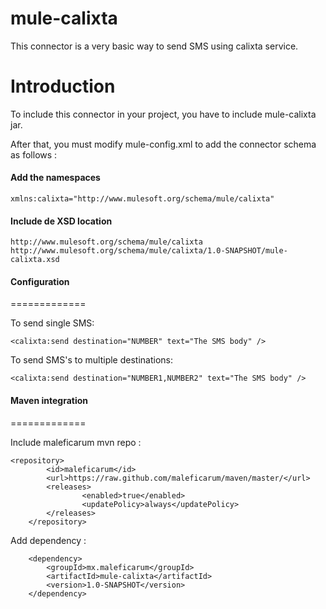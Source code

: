 mule-calixta
=============

This connector is a very basic way to send SMS using calixta service.

Introduction
============

To include this connector in your project, you have to include mule-calixta jar.

After that, you must modify mule-config.xml to add the connector schema as follows :

#### Add the namespaces
	xmlns:calixta="http://www.mulesoft.org/schema/mule/calixta"

#### Include de XSD location
	http://www.mulesoft.org/schema/mule/calixta http://www.mulesoft.org/schema/mule/calixta/1.0-SNAPSHOT/mule-calixta.xsd

#### Configuration
=============

To send single SMS:

	<calixta:send destination="NUMBER" text="The SMS body" />

To send SMS's to multiple destinations:

	<calixta:send destination="NUMBER1,NUMBER2" text="The SMS body" />


#### Maven integration
=============

Include maleficarum mvn repo :

	<repository>
        	<id>maleficarum</id>
        	<url>https://raw.github.com/maleficarum/maven/master/</url>
       		<releases>
            		<enabled>true</enabled>
            		<updatePolicy>always</updatePolicy>
        	</releases>
    	</repository>

Add dependency :

        <dependency>
            <groupId>mx.maleficarum</groupId>
            <artifactId>mule-calixta</artifactId>
            <version>1.0-SNAPSHOT</version>
        </dependency>
